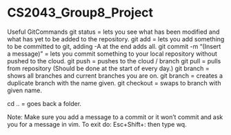 # CS2043_Group8_Project
Useful GitCommands
git status = lets you see what has been modified and what has yet to be added to the repository.
git add = lets you add something to be committed to git, adding -A at the end adds all.
git commit -m “(Insert a message)” = lets you commit something to your local repository without pushed to the cloud.
git push = pushes to the cloud / branch
git pull = pulls from repository (Should be done at the start of every day.)
git branch = shows all branches and current branches you are on.
git branch <name> = creates a duplicate branch with the name given.
git checkout <name> = swaps to branch with given name.

cd .. = goes back a folder.

Note: Make sure you add a message to a commit or it won’t commit and ask you for a message in vim. To exit do: Esc+Shift+: then type wq.
